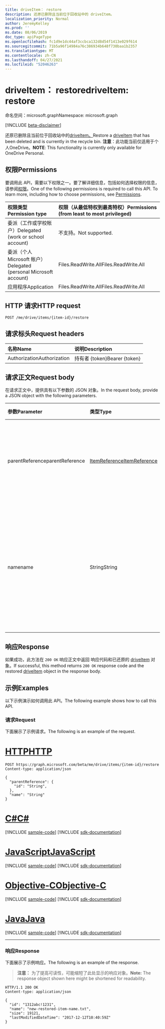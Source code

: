 ```yaml
---
title: driveItem： restore
description: 还原已删除且当前位于回收站中的 driveItem。
localization_priority: Normal
author: JeremyKelley
ms.prod: ''
ms.date: 08/06/2019
doc_type: apiPageType
ms.openlocfilehash: fc1d9e1dc44af3ccbca132d8d54f1413e029f614
ms.sourcegitcommit: 71b5a96f14984a76c386934b648f730baa1b2357
ms.translationtype: MT
ms.contentlocale: zh-CN
ms.lasthandoff: 04/27/2021
ms.locfileid: "52046263"
---
```

# <a name="driveitem-restore"></a><span data-ttu-id="585cf-103">driveItem： restore</span><span class="sxs-lookup"><span data-stu-id="585cf-103">driveItem: restore</span></span>

<span data-ttu-id="585cf-104">命名空间：microsoft.graph</span><span class="sxs-lookup"><span data-stu-id="585cf-104">Namespace: microsoft.graph</span></span>

[!INCLUDE [beta-disclaimer](../../includes/beta-disclaimer.md)]

<span data-ttu-id="585cf-105">还原已删除且当前位于回收站中的[driveItem。](../resources/driveitem.md)</span><span class="sxs-lookup"><span data-stu-id="585cf-105">Restore a [driveItem](../resources/driveitem.md) that has been deleted and is currently in the recycle bin.</span></span> <span data-ttu-id="585cf-106">**注意**：此功能当前仅适用于个人OneDrive。</span><span class="sxs-lookup"><span data-stu-id="585cf-106">**NOTE**: This functionality is currently only available for OneDrive Personal.</span></span>

## <a name="permissions"></a><span data-ttu-id="585cf-107">权限</span><span class="sxs-lookup"><span data-stu-id="585cf-107">Permissions</span></span>

<span data-ttu-id="585cf-p102">要调用此 API，需要以下权限之一。要了解详细信息，包括如何选择权限的信息，请参阅[权限](/graph/permissions-reference)。</span><span class="sxs-lookup"><span data-stu-id="585cf-p102">One of the following permissions is required to call this API. To learn more, including how to choose permissions, see [Permissions](/graph/permissions-reference).</span></span>

| <span data-ttu-id="585cf-110">权限类型</span><span class="sxs-lookup"><span data-stu-id="585cf-110">Permission type</span></span>                        | <span data-ttu-id="585cf-111">权限（从最低特权到最高特权）</span><span class="sxs-lookup"><span data-stu-id="585cf-111">Permissions (from least to most privileged)</span></span> |
|:---------------------------------------|:--------------------------------------------|
| <span data-ttu-id="585cf-112">委派（工作或学校帐户）</span><span class="sxs-lookup"><span data-stu-id="585cf-112">Delegated (work or school account)</span></span>     | <span data-ttu-id="585cf-113">不支持。</span><span class="sxs-lookup"><span data-stu-id="585cf-113">Not supported.</span></span> |
| <span data-ttu-id="585cf-114">委派（个人 Microsoft 帐户）</span><span class="sxs-lookup"><span data-stu-id="585cf-114">Delegated (personal Microsoft account)</span></span> | <span data-ttu-id="585cf-115">Files.ReadWrite.All</span><span class="sxs-lookup"><span data-stu-id="585cf-115">Files.ReadWrite.All</span></span> |
| <span data-ttu-id="585cf-116">应用程序</span><span class="sxs-lookup"><span data-stu-id="585cf-116">Application</span></span>                            | <span data-ttu-id="585cf-117">Files.ReadWrite.All</span><span class="sxs-lookup"><span data-stu-id="585cf-117">Files.ReadWrite.All</span></span> |

## <a name="http-request"></a><span data-ttu-id="585cf-118">HTTP 请求</span><span class="sxs-lookup"><span data-stu-id="585cf-118">HTTP request</span></span>

<!-- { "blockType": "ignored" } -->

```http
POST /me/drive/items/{item-id}/restore
```

## <a name="request-headers"></a><span data-ttu-id="585cf-119">请求标头</span><span class="sxs-lookup"><span data-stu-id="585cf-119">Request headers</span></span>

| <span data-ttu-id="585cf-120">名称</span><span class="sxs-lookup"><span data-stu-id="585cf-120">Name</span></span>          | <span data-ttu-id="585cf-121">说明</span><span class="sxs-lookup"><span data-stu-id="585cf-121">Description</span></span>   |
|:--------------|:--------------|
| <span data-ttu-id="585cf-122">Authorization</span><span class="sxs-lookup"><span data-stu-id="585cf-122">Authorization</span></span> | <span data-ttu-id="585cf-123">持有者 {token}</span><span class="sxs-lookup"><span data-stu-id="585cf-123">Bearer {token}</span></span> |

## <a name="request-body"></a><span data-ttu-id="585cf-124">请求正文</span><span class="sxs-lookup"><span data-stu-id="585cf-124">Request body</span></span>

<span data-ttu-id="585cf-125">在请求正文中，提供具有以下参数的 JSON 对象。</span><span class="sxs-lookup"><span data-stu-id="585cf-125">In the request body, provide a JSON object with the following parameters.</span></span>

| <span data-ttu-id="585cf-126">参数</span><span class="sxs-lookup"><span data-stu-id="585cf-126">Parameter</span></span>     | <span data-ttu-id="585cf-127">类型</span><span class="sxs-lookup"><span data-stu-id="585cf-127">Type</span></span>                                         | <span data-ttu-id="585cf-128">说明</span><span class="sxs-lookup"><span data-stu-id="585cf-128">Description</span></span> |
|:--------------|:---------------------------------------------|:------------|
|<span data-ttu-id="585cf-129">parentReference</span><span class="sxs-lookup"><span data-stu-id="585cf-129">parentReference</span></span>|[<span data-ttu-id="585cf-130">ItemReference</span><span class="sxs-lookup"><span data-stu-id="585cf-130">ItemReference</span></span>](../resources/itemreference.md)| <span data-ttu-id="585cf-131">可选。</span><span class="sxs-lookup"><span data-stu-id="585cf-131">Optional.</span></span> <span data-ttu-id="585cf-132">对已删除项目将还原到的父项的引用。</span><span class="sxs-lookup"><span data-stu-id="585cf-132">Reference to the parent item the deleted item will be restored to.</span></span> |
|<span data-ttu-id="585cf-133">name</span><span class="sxs-lookup"><span data-stu-id="585cf-133">name</span></span>           |<span data-ttu-id="585cf-134">String</span><span class="sxs-lookup"><span data-stu-id="585cf-134">String</span></span>                                        | <span data-ttu-id="585cf-135">可选。</span><span class="sxs-lookup"><span data-stu-id="585cf-135">Optional.</span></span> <span data-ttu-id="585cf-136">已还原项目的新名称。</span><span class="sxs-lookup"><span data-stu-id="585cf-136">The new name for the restored item.</span></span> <span data-ttu-id="585cf-137">如果未提供新名称，将同一名称用作原始名称。</span><span class="sxs-lookup"><span data-stu-id="585cf-137">If this isn't provided, the same name will be used as the original.</span></span> |

## <a name="response"></a><span data-ttu-id="585cf-138">响应</span><span class="sxs-lookup"><span data-stu-id="585cf-138">Response</span></span>

<span data-ttu-id="585cf-139">如果成功，此方法在 `200 OK` 响应正文中返回 响应代码和已还原的 [driveItem](../resources/driveitem.md) 对象。</span><span class="sxs-lookup"><span data-stu-id="585cf-139">If successful, this method returns `200 OK` response code and the restored [driveItem](../resources/driveitem.md) object in the response body.</span></span>

## <a name="examples"></a><span data-ttu-id="585cf-140">示例</span><span class="sxs-lookup"><span data-stu-id="585cf-140">Examples</span></span>

<span data-ttu-id="585cf-141">以下示例演示如何调用此 API。</span><span class="sxs-lookup"><span data-stu-id="585cf-141">The following example shows how to call this API.</span></span>

### <a name="request"></a><span data-ttu-id="585cf-142">请求</span><span class="sxs-lookup"><span data-stu-id="585cf-142">Request</span></span>

<span data-ttu-id="585cf-143">下面展示了示例请求。</span><span class="sxs-lookup"><span data-stu-id="585cf-143">The following is an example of the request.</span></span>

# <a name="http"></a>[<span data-ttu-id="585cf-144">HTTP</span><span class="sxs-lookup"><span data-stu-id="585cf-144">HTTP</span></span>](#tab/http)
<!-- {
  "blockType": "request",
  "name": "restore-item",
  "scopes": "files.readwrite",
  "target": "action"
}-->

```http
POST https://graph.microsoft.com/beta/me/drive/items/{item-id}/restore
Content-type: application/json

{
  "parentReference": {
    "id": "String",
  },
  "name": "String"
}
```
# <a name="c"></a>[<span data-ttu-id="585cf-145">C#</span><span class="sxs-lookup"><span data-stu-id="585cf-145">C#</span></span>](#tab/csharp)
[!INCLUDE [sample-code](../includes/snippets/csharp/restore-item-csharp-snippets.md)]
[!INCLUDE [sdk-documentation](../includes/snippets/snippets-sdk-documentation-link.md)]

# <a name="javascript"></a>[<span data-ttu-id="585cf-146">JavaScript</span><span class="sxs-lookup"><span data-stu-id="585cf-146">JavaScript</span></span>](#tab/javascript)
[!INCLUDE [sample-code](../includes/snippets/javascript/restore-item-javascript-snippets.md)]
[!INCLUDE [sdk-documentation](../includes/snippets/snippets-sdk-documentation-link.md)]

# <a name="objective-c"></a>[<span data-ttu-id="585cf-147">Objective-C</span><span class="sxs-lookup"><span data-stu-id="585cf-147">Objective-C</span></span>](#tab/objc)
[!INCLUDE [sample-code](../includes/snippets/objc/restore-item-objc-snippets.md)]
[!INCLUDE [sdk-documentation](../includes/snippets/snippets-sdk-documentation-link.md)]

# <a name="java"></a>[<span data-ttu-id="585cf-148">Java</span><span class="sxs-lookup"><span data-stu-id="585cf-148">Java</span></span>](#tab/java)
[!INCLUDE [sample-code](../includes/snippets/java/restore-item-java-snippets.md)]
[!INCLUDE [sdk-documentation](../includes/snippets/snippets-sdk-documentation-link.md)]

---


### <a name="response"></a><span data-ttu-id="585cf-149">响应</span><span class="sxs-lookup"><span data-stu-id="585cf-149">Response</span></span>

<span data-ttu-id="585cf-150">下面展示了示例响应。</span><span class="sxs-lookup"><span data-stu-id="585cf-150">The following is an example of the response.</span></span>

> <span data-ttu-id="585cf-151">**注意：** 为了提高可读性，可能缩短了此处显示的响应对象。</span><span class="sxs-lookup"><span data-stu-id="585cf-151">**Note:** The response object shown here might be shortened for readability.</span></span>

<!-- {
  "blockType": "response",
  "truncated": true,
  "@odata.type": "microsoft.graph.driveItem"
} -->

```http
HTTP/1.1 200 OK
Content-type: application/json

{
  "id": "1312abc!1231",
  "name": "new-restored-item-name.txt",
  "size": 19121,
  "lastModifiedDateTime": "2017-12-12T10:40:59Z"
}
```

<!-- uuid: 16cd6b66-4b1a-43a1-adaf-3a886856ed98
2019-02-04 14:57:30 UTC -->
<!-- {
  "type": "#page.annotation",
  "description": "Restore a DriveItem.",
  "keywords": "retore,item,driveitem",
  "section": "documentation",
  "tocPath": "Items/Restore"
}-->


